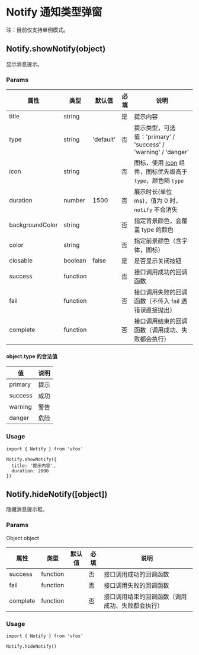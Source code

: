 # Notify 通知类型弹窗

注：目前仅支持单例模式。

## Notify.showNotify(object)

显示消息提示。

### Params

| 属性            | 类型     | 默认值    | 必填 | 说明                                                                                |
| --------------- | -------- | --------- | ---- | ----------------------------------------------------------------------------------- |
| title           | string   |           | 是   | 提示内容                                                                            |
| type            | string   | 'default' | 否   | 提示类型，可选值：'primary' / 'success' / 'warning' / 'danger'                      |
| icon            | string   |           | 否   | 图标，使用 [Icon](../components/Icon.md) 组件，图标优先级高于 `type`，颜色随 `type` |
| duration        | number   | 1500      | 否   | 展示时长(单位 ms)，值为 0 时，`notify` 不会消失                                     |
| backgroundColor | string   |           | 否   | 指定背景颜色，会覆盖 type 的颜色                                                    |
| color           | string   |           | 否   | 指定前景颜色（含字体，图标）                                                        |
| closable        | boolean  | false     | 是   | 是否显示关闭按钮                                                                    |
| success         | function |           | 否   | 接口调用成功的回调函数                                                              |
| fail            | function |           | 否   | 接口调用失败的回调函数（不传入 fail 遇错误直接抛出）                                |
| complete        | function |           | 否   | 接口调用结束的回调函数（调用成功、失败都会执行）                                    |

#### object.type 的合法值

| 值      | 说明 |
| ------- | ---- |
| primary | 提示 |
| success | 成功 |
| warning | 警告 |
| danger  | 危险 |

### Usage

```
import { Notify } from 'vfox'

Notify.showNotify({
  title: '提示内容',
  duration: 2000
})
```

## Notify.hideNotify([object])

隐藏消息提示框。

### Params

Object object

| 属性     | 类型     | 默认值 | 必填 | 说明                                             |
| -------- | -------- | ------ | ---- | ------------------------------------------------ |
| success  | function |        | 否   | 接口调用成功的回调函数                           |
| fail     | function |        | 否   | 接口调用失败的回调函数                           |
| complete | function |        | 否   | 接口调用结束的回调函数（调用成功、失败都会执行） |

### Usage

```
import { Notify } from 'vfox'

Notify.hideNotify()
```
